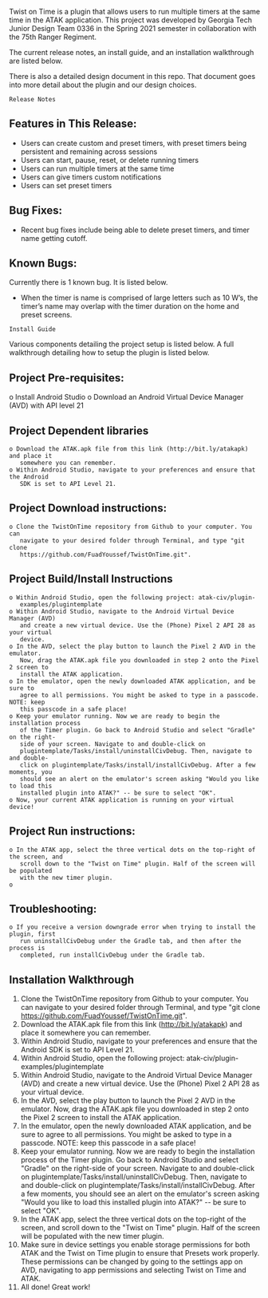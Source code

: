 Twist on Time is a plugin that allows users to run multiple timers at the same time in the ATAK
application. This project was developed by Georgia Tech Junior Design Team 0336 in the Spring
2021 semester in collaboration with the 75th Ranger Regiment.

The current release notes, an install guide, and an installation walkthrough are listed below.

There is also a detailed design document in this repo. That document goes into more detail
about the plugin and our design choices.

```
Release Notes
```
## Features in This Release:

- Users can create custom and preset timers, with preset timers being persistent and
    remaining across sessions
- Users can start, pause, reset, or delete running timers
- Users can run multiple timers at the same time
- Users can give timers custom notifications
- Users can set preset timers

## Bug Fixes:

- Recent bug fixes include being able to delete preset timers, and timer name getting
    cutoff.

## Known Bugs:

Currently there is 1 known bug. It is listed below.

- When the timer is name is comprised of large letters such as 10 W’s, the timer’s name
    may overlap with the timer duration on the home and preset screens.


```
Install Guide
```
Various components detailing the project setup is listed below. A full walkthrough detailing
how to setup the plugin is listed below.

## Project Pre-requisites:

o Install Android Studio
o Download an Android Virtual Device Manager (AVD) with API level 21

## Project Dependent libraries 
    o Download the ATAK.apk file from this link (http://bit.ly/atakapk) and place it
       somewhere you can remember.
    o Within Android Studio, navigate to your preferences and ensure that the Android
       SDK is set to API Level 21.
## Project Download instructions:
    o Clone the TwistOnTime repository from Github to your computer. You can
       navigate to your desired folder through Terminal, and type "git clone
       https://github.com/FuadYoussef/TwistOnTime.git".
## Project Build/Install Instructions
    o Within Android Studio, open the following project: atak-civ/plugin-
       examples/plugintemplate
    o Within Android Studio, navigate to the Android Virtual Device Manager (AVD)
       and create a new virtual device. Use the (Phone) Pixel 2 API 28 as your virtual
       device.
    o In the AVD, select the play button to launch the Pixel 2 AVD in the emulator.
       Now, drag the ATAK.apk file you downloaded in step 2 onto the Pixel 2 screen to
       install the ATAK application.
    o In the emulator, open the newly downloaded ATAK application, and be sure to
       agree to all permissions. You might be asked to type in a passcode. NOTE: keep
       this passcode in a safe place!
    o Keep your emulator running. Now we are ready to begin the installation process
       of the Timer plugin. Go back to Android Studio and select "Gradle" on the right-
       side of your screen. Navigate to and double-click on
       plugintemplate/Tasks/install/uninstallCivDebug. Then, navigate to and double-
       click on plugintemplate/Tasks/install/installCivDebug. After a few moments, you
       should see an alert on the emulator's screen asking "Would you like to load this
       installed plugin into ATAK?" -- be sure to select "OK".
    o Now, your current ATAK application is running on your virtual device!
## Project Run instructions:
    o In the ATAK app, select the three vertical dots on the top-right of the screen, and
       scroll down to the "Twist on Time" plugin. Half of the screen will be populated
       with the new timer plugin.
    o
## Troubleshooting:
    o If you receive a version downgrade error when trying to install the plugin, first
       run uninstallCivDebug under the Gradle tab, and then after the process is
       completed, run installCivDebug under the Gradle tab.



## Installation Walkthrough

1. Clone the TwistOnTime repository from Github to your computer. You can navigate to
    your desired folder through Terminal, and type "git clone
    https://github.com/FuadYoussef/TwistOnTime.git".
2. Download the ATAK.apk file from this link (http://bit.ly/atakapk) and place it
    somewhere you can remember.
3. Within Android Studio, navigate to your preferences and ensure that the Android SDK is
    set to API Level 21.
4. Within Android Studio, open the following project: atak-civ/plugin-
    examples/plugintemplate
5. Within Android Studio, navigate to the Android Virtual Device Manager (AVD) and
    create a new virtual device. Use the (Phone) Pixel 2 API 28 as your virtual device.
6. In the AVD, select the play button to launch the Pixel 2 AVD in the emulator. Now, drag
    the ATAK.apk file you downloaded in step 2 onto the Pixel 2 screen to install the ATAK
    application.
7. In the emulator, open the newly downloaded ATAK application, and be sure to agree to
    all permissions. You might be asked to type in a passcode. NOTE: keep this passcode in a
    safe place!
8. Keep your emulator running. Now we are ready to begin the installation process of the
    Timer plugin. Go back to Android Studio and select "Gradle" on the right-side of your
    screen. Navigate to and double-click on plugintemplate/Tasks/install/uninstallCivDebug.
    Then, navigate to and double-click on plugintemplate/Tasks/install/installCivDebug.
    After a few moments, you should see an alert on the emulator's screen asking "Would
    you like to load this installed plugin into ATAK?" -- be sure to select "OK".
9. In the ATAK app, select the three vertical dots on the top-right of the screen, and scroll
    down to the "Twist on Time" plugin. Half of the screen will be populated with the new
    timer plugin.
10. Make sure in device settings you enable storage permissions for both ATAK and the
    Twist on Time plugin to ensure that Presets work properly. These permissions can be
    changed by going to the settings app on AVD, navigating to app permissions and
    selecting Twist on Time and ATAK.
11. All done! Great work!


